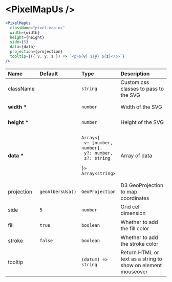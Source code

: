 # \<PixelMapUs \/>

```jsx
<PixelMapUs
  className="pixel-map-us"
  width={width}
  height={height}
  side={5}
  data={data}
  projection={projection}
  tooltip={({ v, y, z }) => `<p>${v} ${y} ${z}</p>`}
/>
```

| Name             | Default                                | Type                                                                                                              | Description                                                  |
| :--------------- | :------------------------------------- | :---------------------------------------------------------------------------------------------------------------- | :----------------------------------------------------------- |
| className        |                                        | <pre><code>string</code></pre>                                                                                    | Custom css classes to pass to the SVG                        |
| <b>width \*</b>  |                                        | <pre><code>number</code></pre>                                                                                    | Width of the SVG                                             |
| <b>height \*</b> |                                        | <pre><code>number</code></pre>                                                                                    | Height of the SVG                                            |
| <b>data \*</b>   |                                        | <pre><code>Array<{<br> v: [number, number],<br> y?: number,<br> z?: string <br>}><br>Array\<string\></code></pre> | Array of data                                                |
| projection       | <pre><code>geoAlbersUsa()</code></pre> | <pre><code>GeoProjection</code></pre>                                                                             | D3 GeoProjection to map coordinates                          |
| side             | <pre><code>5</code></pre>              | <pre><code>number</code></pre>                                                                                    | Grid cell dimension                                          |
| fill             | <pre><code>true</code></pre>           | <pre><code>boolean</code></pre>                                                                                   | Whether to add the fill color                                |
| stroke           | <pre><code>false</code></pre>          | <pre><code>boolean</code></pre>                                                                                   | Whether to add the stroke color                              |
| tooltip          |                                        | <pre><code>(datum) => string</code></pre>                                                                         | Return HTML or text as a string to show on element mouseover |
